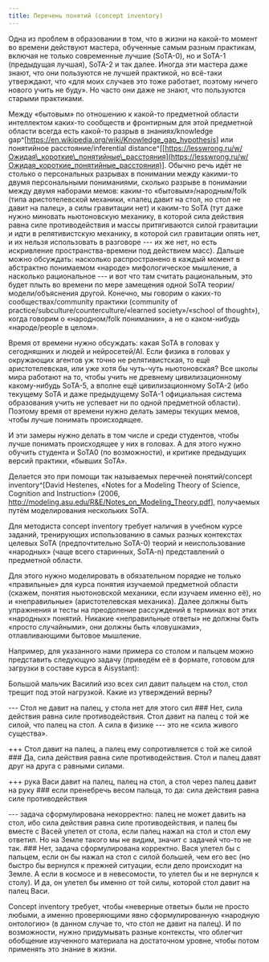 ```yaml
---
title: Перечень понятий (concept inventory)
---
```


Одна из проблем в образовании в том, что в жизни на какой-то момент во
времени действуют мастера, обученные самым разным практикам, включая не
только современные лучшие (SoTA-0), но и SoTA-1 (предыдущая лучшая),
SoTA-2 и так далее. Иногда эти мастера даже знают, что они пользуются не
лучшей практикой, но всё-таки утверждают, что «для моих случаев это тоже
работает, поэтому ничего нового учить не буду». Но часто они даже не
знают, что пользуются старыми практиками.

Между «бытовым» по отношению к какой-то предметной области интеллектом
каких-то сообществ и фронтирным для этой предметной области всегда есть
какой-то разрыв в знаниях/knowledge
gap^[<https://en.wikipedia.org/wiki/Knowledge_gap_hypothesis>]
или понятийное расстояние/inferential
distance^[[https://lesswrong.ru/w/Ожидая\_короткие\_понятийные\_расстояния](https://lesswrong.ru/w/Ожидая_короткие_понятийные_расстояния)].
Обычно речь идёт не столько о персональных разрывах в понимании между
какими-то двумя персональными пониманиями, сколько разрыве в понимании
между двумя наборами мемов: каким-то «бытовым»/народным/folk (типа
аристотелевской механики, «палец давит на стол, но стол не давит на
палец», а силы гравитации нет) и каким-то SoTA (тут даже нужно миновать
ньютоновскую механику, в которой сила действия равна силе
противодействия и массы притягиваются силой гравитации и идти в
релятивистскую механику, в которой сил гравитации опять нет, и их нельзя
использовать в разговоре --- их же нет, но есть искривление
пространства-времени под действием масс). Дальше можно обсуждать:
насколько распространено в каждый момент в абстрактно понимаемом
«народе» мифологическое мышление, а насколько рациональное --- и вот что
там считать рациональным, это будет плыть во времени по мере замещения
одной SoTA теории/модели/объяснения другой. Конечно, мы говорим о
каких-то сообществах/community практики (community of
practice/subculture/counterculture/«learned society»/«school of
thought»), когда говорим о «народном/folk понимании», а не о
каком-нибудь «народе/people в целом».

Время от времени нужно обсуждать: какая SoTA в головах у сегодняшних и
людей и нейросетей/AI. Если физика в головах у окружающих агентов уж
точно не релятивистская, то ещё аристотелевская, или уже хотя бы
чуть-чуть ньютоновская? Все школы мира работают на то, чтобы учить не
древнему цивилизационному какому-нибудь SoTA-5, а вполне ещё
цивилизационному SoTA-2 (ибо текущему SoTA и даже предыдущему SoTA-1
официальная система образования учить не успевает ни по одной предметной
области). Поэтому время от времени нужно делать замеры текущих мемов,
чтобы лучше понимать происходящее.

И эти замеры нужно делать в том числе и среди студентов, чтобы лучше
понимать происходящее у них в головах. А для этого нужно обучить
студента и SoTA0 (по возможности), и критике предыдущих версий практики,
«бывших SoTA».

Делается это при помощи так называемых перечней понятий/concept
inventory^[David Hestenes, «Notes for a Modeling Theory
of Science, Cognition and Instruction» (2006,
<http://modeling.asu.edu/R&E/Notes_on_Modeling_Theory.pdf>],
получаемых путём моделирования нескольких SoTA.

Для методиста concept inventory требует наличия в учебном курсе заданий,
тренирующих использованию в самых разных контекстах целевых SoTA
(предпочтительно SoTA-0) теорий и неиспользование «народных» (чаще всего
старинных, SoTA-n) представлений о предметной области.

Для этого нужно моделировать в обязательном порядке не только
«правильные» для курса понятия изучаемой предметной области (скажем,
понятия ньютоновской механики, если изучаем именно её), но и
«неправильные» (аристотелевская механика). Далее должны быть упражнения
и тесты на преодоление рассуждений в терминах вот этих «народных»
понятий. Никакие «неправильные ответы» не должны быть «просто
случайными», они должны быть «ловушками», отлавливающими бытовое
мышление.

Например, для указанного нами примера со столом и пальцем можно
представить следующую задачу (приведём её в формате, готовом для
загрузки в составе курса в Aisystant):

Большой мальчик Василий изо всех сил давит пальцем на стол, стол трещит
под этой нагрузкой. Какие из утверждений верны?

\-\-- Стол не давит на палец, у стола нет для этого сил \#\#\# Нет, сила
действия равна силе противодействия. Стол давит на палец с той же силой,
что палец на стол. А сила в физике --- это не «сила живого существа».

+++ Стол давит на палец, а палец ему сопротивляется с той же силой
\#\#\# Да, сила действия равна силе противодействия. Стол и палец давят
друг на друга с равными силами.

+++ рука Васи давит на палец, палец на стол, а стол через палец давит на
руку \#\#\# если пренебречь весом пальца, то да: сила действия равна
силе противодействия

\-\-- задача сформулирована некорректно: палец не может давить на стол,
ибо сила действия равна силе противодействия, и палец бы вместе с Васей
улетел от стола, если палец нажал на стол и стол ему ответил. Но на
Земле такого мы не видим, значит с задачей что-то не так. \#\#\# Нет,
задача сформулирована корректно. Вася улетел бы с пальцем, если он бы
нажал на стол с силой большей, чем его вес (но быстро бы вернулся к
прежней ситуации, если дело происходит на Земле. А если в космосе и в
невесомости, то улетел бы и не вернулся к столу). И да, он улетел бы
именно от той силы, которой стол давит на палец Васи.

Concept inventory требует, чтобы «неверные ответы» были не просто
любыми, а именно проверяющими явно сформулированную «народную онтологию»
(в данном случае то, что стол не давит на палец). И по возможности,
нужно придумывать разные контексты, что облегчит обобщение изученного
материала на достаточном уровне, чтобы потом применять это знание в
жизни.
